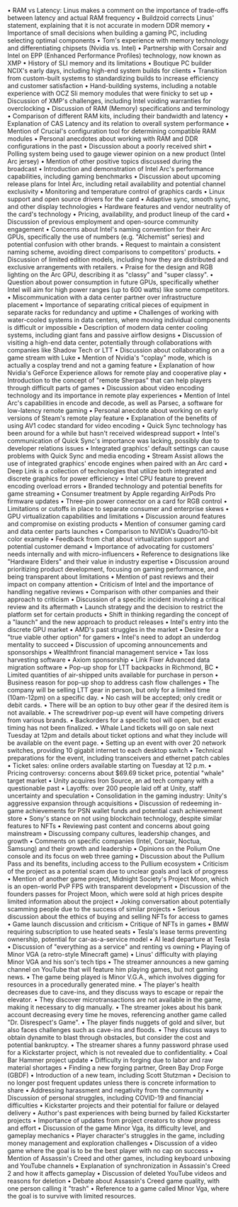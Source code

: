 • RAM vs Latency: Linus makes a comment on the importance of trade-offs between latency and actual RAM frequency
• Buildzoid corrects Linus' statement, explaining that it is not accurate in modern DDR memory
• Importance of small decisions when building a gaming PC, including selecting optimal components
• Tom's experience with memory technology and differentiating chipsets (Nvidia vs. Intel)
• Partnership with Corsair and Intel on EPP (Enhanced Performance Profiles) technology, now known as XMP
• History of SLI memory and its limitations
• Boutique PC builder NCIX's early days, including high-end system builds for clients
• Transition from custom-built systems to standardizing builds to increase efficiency and customer satisfaction
• Hand-building systems, including a notable experience with OCZ Sli memory modules that were finicky to set up
• Discussion of XMP's challenges, including Intel voiding warranties for overclocking
• Discussion of RAM (Memory) specifications and terminology
• Comparison of different RAM kits, including their bandwidth and latency
• Explanation of CAS Latency and its relation to overall system performance
• Mention of Crucial's configuration tool for determining compatible RAM modules
• Personal anecdotes about working with RAM and DDR configurations in the past
• Discussion about a poorly received shirt
• Polling system being used to gauge viewer opinion on a new product (Intel Arc jersey)
• Mention of other positive topics discussed during the broadcast
• Introduction and demonstration of Intel Arc's performance capabilities, including gaming benchmarks
• Discussion about upcoming release plans for Intel Arc, including retail availability and potential channel exclusivity
• Monitoring and temperature control of graphics cards
• Linux support and open source drivers for the card
• Adaptive sync, smooth sync, and other display technologies
• Hardware features and vendor neutrality of the card's technology
• Pricing, availability, and product lineup of the card
• Discussion of previous employment and open-source community engagement
• Concerns about Intel's naming convention for their Arc GPUs, specifically the use of numbers (e.g. "Alchemist" series) and potential confusion with other brands.
• Request to maintain a consistent naming scheme, avoiding direct comparisons to competitors' products.
• Discussion of limited edition models, including how they are distributed and exclusive arrangements with retailers.
• Praise for the design and RGB lighting on the Arc GPU, describing it as "classy" and "super classy".
• Question about power consumption in future GPUs, specifically whether Intel will aim for high power ranges (up to 600 watts) like some competitors.
• Miscommunication with a data center partner over infrastructure placement
• Importance of separating critical pieces of equipment in separate racks for redundancy and uptime
• Challenges of working with water-cooled systems in data centers, where moving individual components is difficult or impossible
• Description of modern data center cooling systems, including giant fans and passive airflow designs
• Discussion of visiting a high-end data center, potentially through collaborations with companies like Shadow Tech or LTT
• Discussion about collaborating on a game stream with Luke
• Mention of Nvidia's "coplay" mode, which is actually a cosplay trend and not a gaming feature
• Explanation of how Nvidia's GeForce Experience allows for remote play and cooperative play
• Introduction to the concept of "remote Sherpas" that can help players through difficult parts of games
• Discussion about video encoding technology and its importance in remote play experiences
• Mention of Intel Arc's capabilities in encode and decode, as well as Parsec, a software for low-latency remote gaming
• Personal anecdote about working on early versions of Steam's remote play feature
• Explanation of the benefits of using AV1 codec standard for video encoding
• Quick Sync technology has been around for a while but hasn't received widespread support
• Intel's communication of Quick Sync's importance was lacking, possibly due to developer relations issues
• Integrated graphics' default settings can cause problems with Quick Sync and media encoding
• Stream Assist allows the use of integrated graphics' encode engines when paired with an Arc card
• Deep Link is a collection of technologies that utilize both integrated and discrete graphics for power efficiency
• Intel CPU feature to prevent encoding overload errors
• Branded technology and potential benefits for game streaming
• Consumer treatment by Apple regarding AirPods Pro firmware updates
• Three-pin power connector on a card for RGB control
• Limitations or cutoffs in place to separate consumer and enterprise skews
• GPU virtualization capabilities and limitations
• Discussion around features and compromise on existing products
• Mention of consumer gaming card and data center parts launches
• Comparison to NVIDIA's Quadro/10-bit color example
• Feedback from chat about virtualization support and potential customer demand
• Importance of advocating for customers' needs internally and with micro-influencers
• Reference to designations like "Hardware Elders" and their value in industry expertise
• Discussion around prioritizing product development, focusing on gaming performance, and being transparent about limitations
• Mention of past reviews and their impact on company attention
• Criticism of Intel and the importance of handling negative reviews
• Comparison with other companies and their approach to criticism
• Discussion of a specific incident involving a critical review and its aftermath
• Launch strategy and the decision to restrict the platform set for certain products
• Shift in thinking regarding the concept of a "launch" and the new approach to product releases
• Intel's entry into the discrete GPU market
• AMD's past struggles in the market
• Desire for a "true viable other option" for gamers
• Intel's need to adopt an underdog mentality to succeed
• Discussion of upcoming announcements and sponsorships
• Wealthfront financial management service
• Tax loss harvesting software
• Axiom sponsorship
• Link Fixer Advanced data migration software
• Pop-up shop for LTT backpacks in Richmond, BC
• Limited quantities of air-shipped units available for purchase in person
• Business reason for pop-up shop to address cash flow challenges
• The company will be selling LTT gear in person, but only for a limited time (10am-12pm) on a specific day.
• No cash will be accepted; only credit or debit cards.
• There will be an option to buy other gear if the desired item is not available.
• The screwdriver pop-up event will have competing drivers from various brands.
• Backorders for a specific tool will open, but exact timing has not been finalized.
• Whale Land tickets will go on sale next Tuesday at 12pm and details about ticket options and what they include will be available on the event page.
• Setting up an event with over 20 network switches, providing 10 gigabit internet to each desktop switch
• Technical preparations for the event, including transceivers and ethernet patch cables
• Ticket sales: online orders available starting on Tuesday at 12 p.m.
• Pricing controversy: concerns about $69.69 ticket price, potential "whale" target market
• Unity acquires Iron Source, an ad tech company with a questionable past
• Layoffs: over 200 people laid off at Unity, staff uncertainty and speculation
• Consolidation in the gaming industry: Unity's aggressive expansion through acquisitions
• Discussion of redeeming in-game achievements for PSN wallet funds and potential cash achievement store
• Sony's stance on not using blockchain technology, despite similar features to NFTs
• Reviewing past content and concerns about going mainstream
• Discussing company cultures, leadership changes, and growth
• Comments on specific companies (Intel, Corsair, Noctua, Samsung) and their growth and leadership
• Opinions on the Polium One console and its focus on web three gaming
• Discussion about the Pullium Pass and its benefits, including access to the Pullium ecosystem
• Criticism of the project as a potential scam due to unclear goals and lack of progress
• Mention of another game project, Midnight Society's Project Moon, which is an open-world PvP FPS with transparent development
• Discussion of the founders passes for Project Moon, which were sold at high prices despite limited information about the project
• Joking conversation about potentially scamming people due to the success of similar projects
• Serious discussion about the ethics of buying and selling NFTs for access to games
• Game launch discussion and criticism
• Critique of NFTs in games
• BMW requiring subscription to use heated seats
• Tesla's lease terms preventing ownership, potential for car-as-a-service model
• AI lead departure at Tesla
• Discussion of "everything as a service" and renting vs owning
• Playing of Minor VGA (a retro-style Minecraft game)
• Linus' difficulty with playing Minor VGA and his son's tech tips
• The streamer announces a new gaming channel on YouTube that will feature him playing games, but not gaming news.
• The game being played is Minor V.G.A., which involves digging for resources in a procedurally generated mine.
• The player's health decreases due to cave-ins, and they discuss ways to escape or repair the elevator.
• They discover microtransactions are not available in the game, making it necessary to dig manually.
• The streamer jokes about his bank account decreasing every time he moves, referencing another game called "Dr. Disrespect's Game".
• The player finds nuggets of gold and silver, but also faces challenges such as cave-ins and floods.
• They discuss ways to obtain dynamite to blast through obstacles, but consider the cost and potential bankruptcy.
• The streamer shares a funny password phrase used for a Kickstarter project, which is not revealed due to confidentiality.
• Coal Bar Hammer project update
• Difficulty in forging due to labor and raw material shortages
• Finding a new forging partner, Green Bay Drop Forge (GBDF)
• Introduction of a new team, including Scott Stutzman
• Decision to no longer post frequent updates unless there is concrete information to share
• Addressing harassment and negativity from the community
• Discussion of personal struggles, including COVID-19 and financial difficulties
• Kickstarter projects and their potential for failure or delayed delivery
• Author's past experiences with being burned by failed Kickstarter projects
• Importance of updates from project creators to show progress and effort
• Discussion of the game Minor Vga, its difficulty level, and gameplay mechanics
• Player character's struggles in the game, including money management and exploration challenges
• Discussion of a video game where the goal is to be the best player with no cap on success
• Mention of Assassin's Creed and other games, including keyboard unboxing and YouTube channels
• Explanation of synchronization in Assassin's Creed 2 and how it affects gameplay
• Discussion of deleted YouTube videos and reasons for deletion
• Debate about Assassin's Creed game quality, with one person calling it "trash"
• Reference to a game called Minor Vga, where the goal is to survive with limited resources.